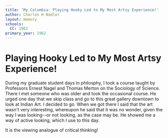 ```yaml
---
title: 'My Columbia: Playing Hooky Led to My Most Artsy Experience!'
author: Charles H Nadler
layout: memory
schools:
  CC: 1962
primary_year: 1962
---
```

# Playing Hooky Led to My Most Artsy Experience!

During my graduate student days in philosphy, I took a course taught by Professors Ernest Nagel and Thomas Merton on the Sociology of Science. There I met someone who was older and took the occasional course. He urged one day that we skip class and go to this great gallery downtown to look at Indian Art. I decided to go.  When we got there I said that the art wasn't very interesting, whereupon he said that it was no wonder, given the way I was looking--or not looking, as the case may be.  He showed me a way of active looking, which I use to this day.

It is the viewing analogue of critical thinking!
